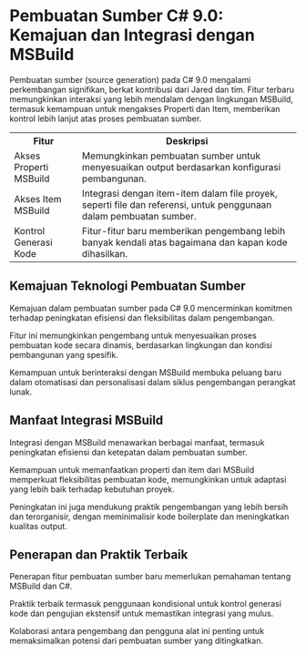 <h1>Pembuatan Sumber C# 9.0: Kemajuan dan Integrasi dengan MSBuild</h1>
<p>Pembuatan sumber (source generation) pada C# 9.0 mengalami perkembangan signifikan, berkat kontribusi dari Jared dan tim. Fitur terbaru memungkinkan interaksi yang lebih mendalam dengan lingkungan MSBuild, termasuk kemampuan untuk mengakses Properti dan Item, memberikan kontrol lebih lanjut atas proses pembuatan sumber.</p>

<table>
  <tr>
    <th>Fitur</th>
    <th>Deskripsi</th>
  </tr>
  <tr>
    <td>Akses Properti MSBuild</td>
    <td>Memungkinkan pembuatan sumber untuk menyesuaikan output berdasarkan konfigurasi pembangunan.</td>
  </tr>
  <tr>
    <td>Akses Item MSBuild</td>
    <td>Integrasi dengan item-item dalam file proyek, seperti file dan referensi, untuk penggunaan dalam pembuatan sumber.</td>
  </tr>
  <tr>
    <td>Kontrol Generasi Kode</td>
    <td>Fitur-fitur baru memberikan pengembang lebih banyak kendali atas bagaimana dan kapan kode dihasilkan.</td>
  </tr>
</table>

<h2>Kemajuan Teknologi Pembuatan Sumber</h2>
<p>Kemajuan dalam pembuatan sumber pada C# 9.0 mencerminkan komitmen terhadap peningkatan efisiensi dan fleksibilitas dalam pengembangan.</p>
<p>Fitur ini memungkinkan pengembang untuk menyesuaikan proses pembuatan kode secara dinamis, berdasarkan lingkungan dan kondisi pembangunan yang spesifik.</p>
<p>Kemampuan untuk berinteraksi dengan MSBuild membuka peluang baru dalam otomatisasi dan personalisasi dalam siklus pengembangan perangkat lunak.</p>

<h2>Manfaat Integrasi MSBuild</h2>
<p>Integrasi dengan MSBuild menawarkan berbagai manfaat, termasuk peningkatan efisiensi dan ketepatan dalam pembuatan sumber.</p>
<p>Kemampuan untuk memanfaatkan properti dan item dari MSBuild memperkuat fleksibilitas pembuatan kode, memungkinkan untuk adaptasi yang lebih baik terhadap kebutuhan proyek.</p>
<p>Peningkatan ini juga mendukung praktik pengembangan yang lebih bersih dan terorganisir, dengan meminimalisir kode boilerplate dan meningkatkan kualitas output.</p>

<h2>Penerapan dan Praktik Terbaik</h2>
<p>Penerapan fitur pembuatan sumber baru memerlukan pemahaman tentang MSBuild dan C#.</p>
<p>Praktik terbaik termasuk penggunaan kondisional untuk kontrol generasi kode dan pengujian ekstensif untuk memastikan integrasi yang mulus.</p>
<p>Kolaborasi antara pengembang dan pengguna alat ini penting untuk memaksimalkan potensi dari pembuatan sumber yang ditingkatkan.</p>
